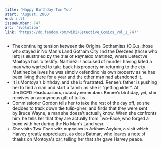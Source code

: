 ```yaml
---
title: 'Happy Birthday Two You'
start: 'August, 2000'
end: null
issueNumber: 747
arc: 'Evolution'
link: 'https://dc.fandom.com/wiki/Detective_Comics_Vol_1_747'
---
```


- The continuing tension between the Original Gothamites (O.G.s, those who stayed in No Man's Land Gotham City and the Deezees (those who left) is illustrated by the trial of Reynaldo Martinez, where Detective Montoya has to testify. Martinez is accused of murder, having killed a man who wanted to take back his property on returning to the city - Martinez believes he was simply defending his own property as he has been living there for a year and the other man had abandoned it.
- It is Montoya's birthday, and she is frustrated. Renee's father is pushing her to find a man and start a family as she is "getting older”. At the GCPD Headquarters, nobody remembers Renee's birthday, yet, she receives an anonymous gift of tulips.
- Commissioner Gordon tells her to take the rest of the day off, so she decides to track down the tulip-giver, and finds that they were sent by Bruce Wayne, a man she doesn't actually know. When she confronts him, he tells her that they are actually from Two-Face, who forged a bond with her during the No Man's Land year.
- She visits Two-Face with cupcakes in Arkham Asylum, a visit which Harvey greatly appreciates, as does Batman, who leaves a note of thanks on Montoya's car, telling her that she gave Harvey peace.

